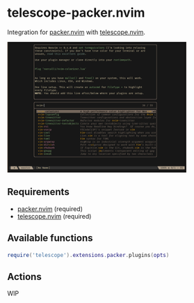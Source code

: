 # telescope-packer.nvim

Integration for [packer.nvim](https://github.com/wbthomason/packer.nvim) with [telescope.nvim](https://github.com/nvim-telescope/telescope.nvim).

<img src="https://raw.githubusercontent.com/sunjon/images/master/gh_readme_telescope_packer.png" height="300">

## Requirements

- [packer.nvim](https://github.com/wbthomason/packer.nvim) (required)
- [telescope.nvim](https://github.com/nvim-telescope/telescope.nvim) (required)


## Available functions

```lua
require('telescope').extensions.packer.plugins(opts)
```

## Actions

WIP
